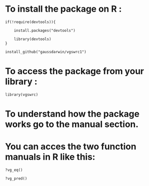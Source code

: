 # To install the package on R :


    if(!require(devtools)){

        install.packages("devtools")
    
        library(devtools)
    }

    install_github("gaussdarwin/vgswrc1")

# To access the package from your library :

    library(vgswrc)

# To understand how the package works go to the manual section.
# You can acces the two function manuals in R like this:

    ?vg_eq()

    ?vg_pred()

